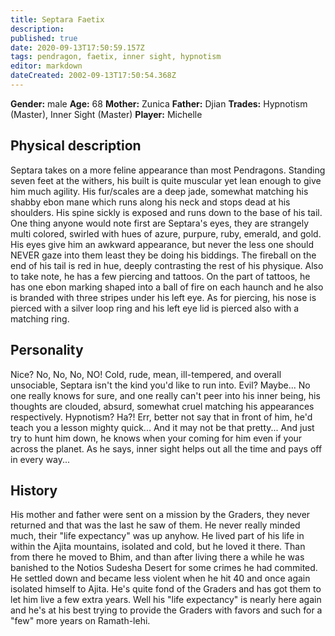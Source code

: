 ```yaml
---
title: Septara Faetix
description: 
published: true
date: 2020-09-13T17:50:59.157Z
tags: pendragon, faetix, inner sight, hypnotism
editor: markdown
dateCreated: 2002-09-13T17:50:54.368Z
---
```


**Gender:** male
**Age:** 68
**Mother:** Zunica
**Father:** Djian
**Trades:** Hypnotism (Master), Inner Sight (Master)
**Player:** Michelle

## Physical description

Septara takes on a more feline appearance than most Pendragons. Standing seven feet at the withers, his built is quite muscular yet lean enough to give him much agility. His fur/scales are a deep jade, somewhat matching his shabby ebon mane which runs along his neck and stops dead at his shoulders. His spine sickly is exposed and runs down to the base of his tail. One thing anyone would note first are Septara's eyes, they are strangely multi colored, swirled with hues of azure, purpure, ruby, emerald, and gold. His eyes give him an awkward appearance, but never the less one should NEVER gaze into them least they be doing his biddings. The fireball on the end of his tail is red in hue, deeply contrasting the rest of his physique. Also to take note, he has a few piercing and tattoos. On the part of tattoos, he has one ebon marking shaped into a ball of fire on each haunch and he also is branded with three stripes under his left eye. As for piercing, his nose is pierced with a silver loop ring and his left eye lid is pierced also with a matching ring.

## Personality

Nice? No, No, No, NO! Cold, rude, mean, ill-tempered, and overall unsociable, Septara isn't the kind you'd like to run into. Evil? Maybe... No one really knows for sure, and one really can't peer into his inner being, his thoughts are clouded, absurd, somewhat cruel matching his appearances respectively. Hypnotism? Ha?! Err, better not say that in front of him, he'd teach you a lesson mighty quick... And it may not be that pretty... And just try to hunt him down, he knows when your coming for him even if your across the planet. As he says, inner sight helps out all the time and pays off in every way...

## History

His mother and father were sent on a mission by the Graders, they never returned and that was the last he saw of them. He never really minded much, their "life expectancy" was up anyhow. He lived part of his life in within the Ajita mountains, isolated and cold, but he loved it there. Than from there he moved to Bhim, and than after living there a while he was banished to the Notios Sudesha Desert for some crimes he had commited. He settled down and became less violent when he hit 40 and once again isolated himself to Ajita. He's quite fond of the Graders and has got them to let him live a few extra years. Well his "life expectancy" is nearly here again and he's at his best trying to provide the Graders with favors and such for a "few" more years on Ramath-lehi.